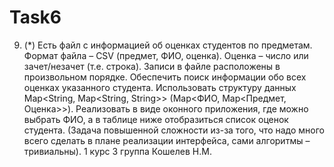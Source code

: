 # Task6
9. (*) Есть файл с информацией об оценках студентов по предметам. Формат файла – CSV (предмет, ФИО, оценка). Оценка – число или зачет/незачет (т.е. строка). Записи в файле расположены в произвольном порядке. Обеспечить поиск информации обо всех оценках указанного студента. Использовать структуру данных Map<String, Map<String, String>> (Map<ФИО, Map<Предмет, Оценка>>). Реализовать в виде оконного приложения, где можно выбрать ФИО, а в таблице ниже отобразиться список оценок студента. (Задача повышенной сложности из-за того, что надо много всего сделать в плане реализации интерфейса, сами алгоритмы – тривиальны).
1 курс 3 группа Кошелев Н.М.
